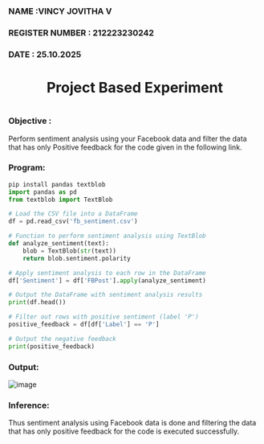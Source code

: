 <H3>NAME :VINCY JOVITHA V</H3>
<H3>REGISTER NUMBER : 212223230242</H3>
<H3>DATE : 25.10.2025</H3>
<H1 Align="center">Project Based Experiment<H1>
<H3>Objective :</H3>
  
Perform sentiment analysis using your Facebook data and filter the data that has only Positive feedback for the code given in the following link.

<H3>Program:</H3>
  
```py
pip install pandas textblob
import pandas as pd
from textblob import TextBlob

# Load the CSV file into a DataFrame
df = pd.read_csv('fb_sentiment.csv')

# Function to perform sentiment analysis using TextBlob
def analyze_sentiment(text):
    blob = TextBlob(str(text))
    return blob.sentiment.polarity

# Apply sentiment analysis to each row in the DataFrame
df['Sentiment'] = df['FBPost'].apply(analyze_sentiment)

# Output the DataFrame with sentiment analysis results
print(df.head())

# Filter out rows with positive sentiment (label 'P')
positive_feedback = df[df['Label'] == 'P']

# Output the negative feedback
print(positive_feedback)
```

<H3>Output:</H3>

![image](https://github.com/harish-ragavendra-25/Project-Based-Experiment-AAI/assets/114852180/54ebfee7-e1df-4fbe-aebd-82d75898206b)


<H3>Inference:</H3>
Thus sentiment analysis using Facebook data is done and filtering the data that has only positive feedback for the code is executed successfully.
